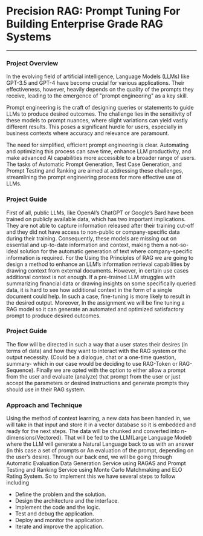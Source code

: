 # Precision RAG: Prompt Tuning For Building Enterprise Grade RAG Systems
***

### Project Overview

In the evolving field of artificial intelligence, Language Models (LLMs) like GPT-3.5 and GPT-4 have become crucial for various applications. Their effectiveness, however, heavily depends on the quality of the prompts they receive, leading to the emergence of "prompt engineering" as a key skill.

Prompt engineering is the craft of designing queries or statements to guide LLMs to produce desired outcomes. The challenge lies in the sensitivity of these models to prompt nuances, where slight variations can yield vastly different results. This poses a significant hurdle for users, especially in business contexts where accuracy and relevance are paramount.

The need for simplified, efficient prompt engineering is clear. Automating and optimizing this process can save time, enhance LLM productivity, and make advanced AI capabilities more accessible to a broader range of users. The tasks of Automatic Prompt Generation, Test Case Generation, and Prompt Testing and Ranking are aimed at addressing these challenges, streamlining the prompt engineering process for more effective use of LLMs.

### Project Guide 
First of all, public LLMs, like OpenAI’s ChatGPT or Google’s Bard have been trained on publicly available data, which has two important implications. They are not able to capture information released after their training cut-off and they did not have access to non-public or company-specific data during their training. Consequently, these models are missing out on essential and up-to-date information and context, making them a not-so-ideal solution for the automatic generation of text where company-specific information is required. 
For the Using the Principles of RAG we are going to design a method to enhance an LLM’s information retrieval capabilities by drawing context from external documents. However, in certain use cases additional context is not enough. If a pre-trained LLM struggles with summarizing financial data or drawing insights on some specifically queried data,  it is hard to see how additional context in the form of a single document could help. 
In such a case, fine-tuning is more likely to result in the desired output. Moreover, In the assignment we will be fine tuning a RAG model so it can generate an automated and optimized satisfactory prompt to produce desired outcomes.

### Project Guide 
The flow will be directed in such a way that a user states their desires (in terms of data) and how they want to interact with the RAG system or the output necessity. (Could be a dialogue, chat or a one-time question, summary- which in our case would be deciding to use RAG-Token or RAG-Sequence).
Finally we are opted with the option to either allow a prompt from the user and evaluate (analyze) that prompt from the user or just accept the parameters or desired instructions and generate prompts they should use in their RAG system.

### Approach and Technique

Using the method of context learning, a new data has been handed in, we will take in that input and store it in a vector database so it is embedded and ready for the next steps. The data will be chunked and converted into n-dimensions(Vectored). That will be fed to the LLM(Large Language Model) where the LLM will generate a Natural Language back to us with an answer (in this case a set of prompts or An evaluation of the prompt, depending on the user’s desire). Through our back end, we will be going through Automatic Evaluation Data Generation Service using RAGAS and Prompt Testing and Ranking Service using Monte Carlo Matchmaking and ELO Rating System.
So to implement this we have several steps to follow including 
* Define the problem and the solution.
* Design the architecture and the interface.
* Implement the code and the logic.
* Test and debug the application.
* Deploy and monitor the application.
* Iterate and improve the application.	


